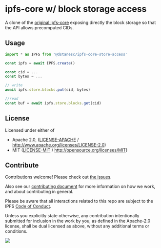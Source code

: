 # ipfs-core w/ block storage access <!-- omit in toc -->

A clone of the [original ipfs-core](https://github.com/ipfs/js-ipfs/tree/master/packages/ipfs-core) exposing directly the block storage so that the API allows precomputed CIDs.

## Usage

```js
import * as IPFS from '@dstanesc/ipfs-core-store-access'

const ipfs = await IPFS.create()

const cid = ...
const bytes = ...

// write
await ipfs.store.blocks.put(cid, bytes)

//read
const buf = await ipfs.store.blocks.get(cid)
```

## License

Licensed under either of

- Apache 2.0, ([LICENSE-APACHE](LICENSE-APACHE) / <http://www.apache.org/licenses/LICENSE-2.0>)
- MIT ([LICENSE-MIT](LICENSE-MIT) / <http://opensource.org/licenses/MIT>)

## Contribute

Contributions welcome! Please check out [the issues](https://github.com/ipfs/js-ipfs/issues).

Also see our [contributing document](https://github.com/ipfs/community/blob/master/CONTRIBUTING_JS.md) for more information on how we work, and about contributing in general.

Please be aware that all interactions related to this repo are subject to the IPFS [Code of Conduct](https://github.com/ipfs/community/blob/master/code-of-conduct.md).

Unless you explicitly state otherwise, any contribution intentionally submitted for inclusion in the work by you, as defined in the Apache-2.0 license, shall be dual licensed as above, without any additional terms or conditions.

[![](https://cdn.rawgit.com/jbenet/contribute-ipfs-gif/master/img/contribute.gif)](https://github.com/ipfs/community/blob/master/CONTRIBUTING.md)

